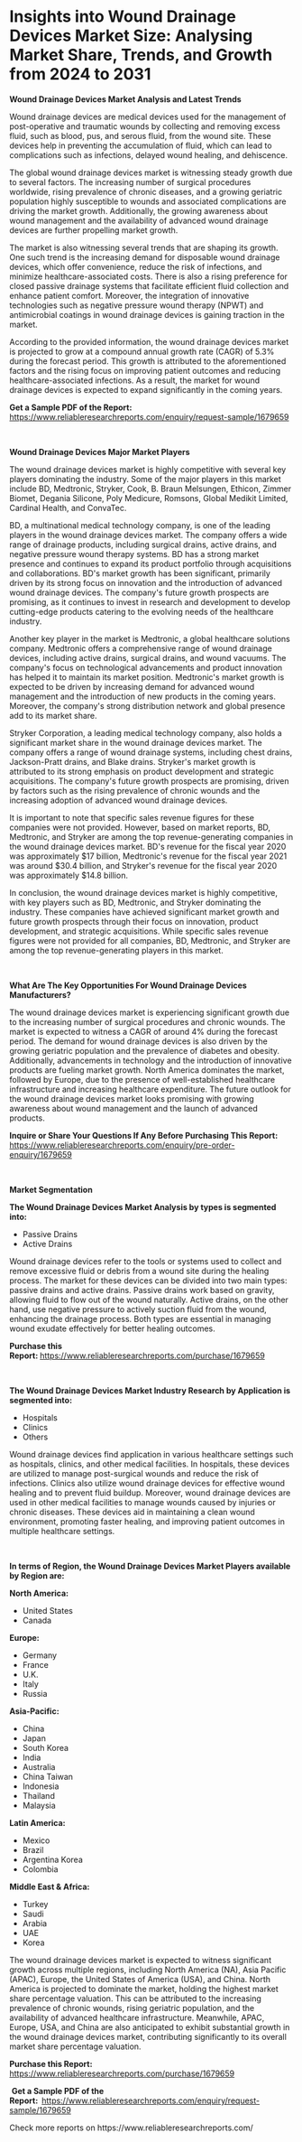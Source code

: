 <p><h1>Insights into Wound Drainage Devices Market Size: Analysing Market Share, Trends, and Growth from 2024 to 2031</h1></p><p><strong>Wound Drainage Devices Market Analysis and Latest Trends</strong></p>
<p><p>Wound drainage devices are medical devices used for the management of post-operative and traumatic wounds by collecting and removing excess fluid, such as blood, pus, and serous fluid, from the wound site. These devices help in preventing the accumulation of fluid, which can lead to complications such as infections, delayed wound healing, and dehiscence.</p><p>The global wound drainage devices market is witnessing steady growth due to several factors. The increasing number of surgical procedures worldwide, rising prevalence of chronic diseases, and a growing geriatric population highly susceptible to wounds and associated complications are driving the market growth. Additionally, the growing awareness about wound management and the availability of advanced wound drainage devices are further propelling market growth.</p><p>The market is also witnessing several trends that are shaping its growth. One such trend is the increasing demand for disposable wound drainage devices, which offer convenience, reduce the risk of infections, and minimize healthcare-associated costs. There is also a rising preference for closed passive drainage systems that facilitate efficient fluid collection and enhance patient comfort. Moreover, the integration of innovative technologies such as negative pressure wound therapy (NPWT) and antimicrobial coatings in wound drainage devices is gaining traction in the market.</p><p>According to the provided information, the wound drainage devices market is projected to grow at a compound annual growth rate (CAGR) of 5.3% during the forecast period. This growth is attributed to the aforementioned factors and the rising focus on improving patient outcomes and reducing healthcare-associated infections. As a result, the market for wound drainage devices is expected to expand significantly in the coming years.</p></p>
<p><strong>Get a Sample PDF of the Report:&nbsp;</strong> <a href="https://www.reliableresearchreports.com/enquiry/request-sample/1679659">https://www.reliableresearchreports.com/enquiry/request-sample/1679659</a></p>
<p>&nbsp;</p>
<p><strong>Wound Drainage Devices Major Market Players</strong></p>
<p><p>The wound drainage devices market is highly competitive with several key players dominating the industry. Some of the major players in this market include BD, Medtronic, Stryker, Cook, B. Braun Melsungen, Ethicon, Zimmer Biomet, Degania Silicone, Poly Medicure, Romsons, Global Medikit Limited, Cardinal Health, and ConvaTec.</p><p>BD, a multinational medical technology company, is one of the leading players in the wound drainage devices market. The company offers a wide range of drainage products, including surgical drains, active drains, and negative pressure wound therapy systems. BD has a strong market presence and continues to expand its product portfolio through acquisitions and collaborations. BD's market growth has been significant, primarily driven by its strong focus on innovation and the introduction of advanced wound drainage devices. The company's future growth prospects are promising, as it continues to invest in research and development to develop cutting-edge products catering to the evolving needs of the healthcare industry.</p><p>Another key player in the market is Medtronic, a global healthcare solutions company. Medtronic offers a comprehensive range of wound drainage devices, including active drains, surgical drains, and wound vacuums. The company's focus on technological advancements and product innovation has helped it to maintain its market position. Medtronic's market growth is expected to be driven by increasing demand for advanced wound management and the introduction of new products in the coming years. Moreover, the company's strong distribution network and global presence add to its market share.</p><p>Stryker Corporation, a leading medical technology company, also holds a significant market share in the wound drainage devices market. The company offers a range of wound drainage systems, including chest drains, Jackson-Pratt drains, and Blake drains. Stryker's market growth is attributed to its strong emphasis on product development and strategic acquisitions. The company's future growth prospects are promising, driven by factors such as the rising prevalence of chronic wounds and the increasing adoption of advanced wound drainage devices.</p><p>It is important to note that specific sales revenue figures for these companies were not provided. However, based on market reports, BD, Medtronic, and Stryker are among the top revenue-generating companies in the wound drainage devices market. BD's revenue for the fiscal year 2020 was approximately $17 billion, Medtronic's revenue for the fiscal year 2021 was around $30.4 billion, and Stryker's revenue for the fiscal year 2020 was approximately $14.8 billion.</p><p>In conclusion, the wound drainage devices market is highly competitive, with key players such as BD, Medtronic, and Stryker dominating the industry. These companies have achieved significant market growth and future growth prospects through their focus on innovation, product development, and strategic acquisitions. While specific sales revenue figures were not provided for all companies, BD, Medtronic, and Stryker are among the top revenue-generating players in this market.</p></p>
<p>&nbsp;</p>
<p><strong>What Are The Key Opportunities For Wound Drainage Devices Manufacturers?</strong></p>
<p><p>The wound drainage devices market is experiencing significant growth due to the increasing number of surgical procedures and chronic wounds. The market is expected to witness a CAGR of around 4% during the forecast period. The demand for wound drainage devices is also driven by the growing geriatric population and the prevalence of diabetes and obesity. Additionally, advancements in technology and the introduction of innovative products are fueling market growth. North America dominates the market, followed by Europe, due to the presence of well-established healthcare infrastructure and increasing healthcare expenditure. The future outlook for the wound drainage devices market looks promising with growing awareness about wound management and the launch of advanced products.</p></p>
<p><strong>Inquire or Share Your Questions If Any Before Purchasing This Report:</strong> <a href="https://www.reliableresearchreports.com/enquiry/pre-order-enquiry/1679659">https://www.reliableresearchreports.com/enquiry/pre-order-enquiry/1679659</a></p>
<p>&nbsp;</p>
<p><strong>Market Segmentation</strong></p>
<p><strong>The Wound Drainage Devices Market Analysis by types is segmented into:</strong></p>
<p><ul><li>Passive Drains</li><li>Active Drains</li></ul></p>
<p><p>Wound drainage devices refer to the tools or systems used to collect and remove excessive fluid or debris from a wound site during the healing process. The market for these devices can be divided into two main types: passive drains and active drains. Passive drains work based on gravity, allowing fluid to flow out of the wound naturally. Active drains, on the other hand, use negative pressure to actively suction fluid from the wound, enhancing the drainage process. Both types are essential in managing wound exudate effectively for better healing outcomes.</p></p>
<p><strong>Purchase this Report:&nbsp;</strong><a href="https://www.reliableresearchreports.com/purchase/1679659">https://www.reliableresearchreports.com/purchase/1679659</a></p>
<p>&nbsp;</p>
<p><strong>The Wound Drainage Devices Market Industry Research by Application is segmented into:</strong></p>
<p><ul><li>Hospitals</li><li>Clinics</li><li>Others</li></ul></p>
<p><p>Wound drainage devices find application in various healthcare settings such as hospitals, clinics, and other medical facilities. In hospitals, these devices are utilized to manage post-surgical wounds and reduce the risk of infections. Clinics also utilize wound drainage devices for effective wound healing and to prevent fluid buildup. Moreover, wound drainage devices are used in other medical facilities to manage wounds caused by injuries or chronic diseases. These devices aid in maintaining a clean wound environment, promoting faster healing, and improving patient outcomes in multiple healthcare settings.</p></p>
<p>&nbsp;</p>
<p><strong>In terms of Region, the Wound Drainage Devices Market Players available by Region are:</strong></p>
<p>
    <p> <strong> North America: </strong>
        <ul>
            <li>United States</li>
            <li>Canada</li>
        </ul>
        </p> 
    <p> <strong> Europe: </strong>
        <ul>
            <li>Germany</li>
            <li>France</li>
            <li>U.K.</li>
            <li>Italy</li>
            <li>Russia</li>
        </ul>
        </p> 
    <p> <strong> Asia-Pacific: </strong>
        <ul>
            <li>China</li>
            <li>Japan</li>
            <li>South Korea</li>
            <li>India</li>
            <li>Australia</li>
            <li>China Taiwan</li>
            <li>Indonesia</li>
            <li>Thailand</li>
            <li>Malaysia</li>
        </ul>
        </p> 
    <p> <strong> Latin America: </strong>
        <ul>
            <li>Mexico</li>
            <li>Brazil</li>
            <li>Argentina Korea</li>
            <li>Colombia</li>
        </ul>
        </p> 
    <p> <strong> Middle East & Africa: </strong>
        <ul>
            <li>Turkey</li>
            <li>Saudi</li>
            <li>Arabia</li>
            <li>UAE</li>
            <li>Korea</li>
        </ul>
    </p>
    </p>
<p><p>The wound drainage devices market is expected to witness significant growth across multiple regions, including North America (NA), Asia Pacific (APAC), Europe, the United States of America (USA), and China. North America is projected to dominate the market, holding the highest market share percentage valuation. This can be attributed to the increasing prevalence of chronic wounds, rising geriatric population, and the availability of advanced healthcare infrastructure. Meanwhile, APAC, Europe, USA, and China are also anticipated to exhibit substantial growth in the wound drainage devices market, contributing significantly to its overall market share percentage valuation.</p></p>
<p><strong>Purchase this Report: </strong><a href="https://www.reliableresearchreports.com/purchase/1679659">https://www.reliableresearchreports.com/purchase/1679659</a></p>
<p>&nbsp;<strong>Get a Sample PDF of the Report:&nbsp;&nbsp;</strong><a href="https://www.reliableresearchreports.com/enquiry/request-sample/1679659">https://www.reliableresearchreports.com/enquiry/request-sample/1679659</a></p>
<p><strong></strong></p>
<p>Check more reports on https://www.reliableresearchreports.com/</p>